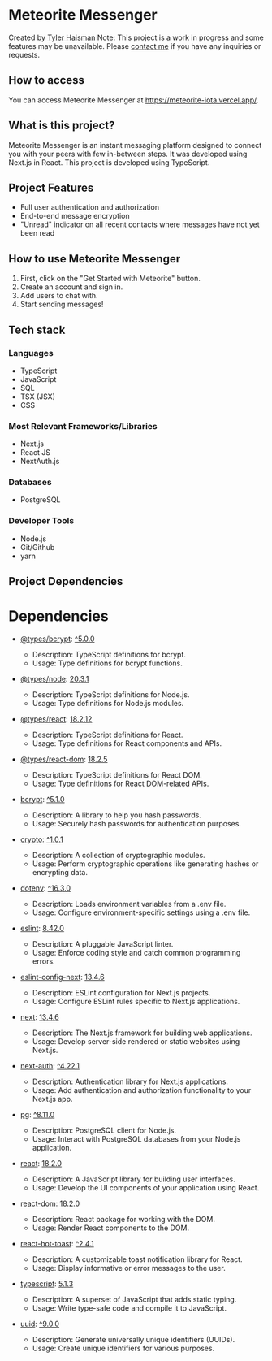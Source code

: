 # Meteorite Messenger
Created by [Tyler Haisman](https://tylerhaisman.com)
Note: This project is a work in progress and some features may be unavailable. Please [contact me](https://tylerhaisman.com) if you have any inquiries or requests.
## How to access
You can access Meteorite Messenger at https://meteorite-iota.vercel.app/.
## What is this project?
Meteorite Messenger is an instant messaging platform designed to connect you with your peers with few in-between steps. It was developed using Next.js in React. This project is developed using TypeScript.
## Project Features
* Full user authentication and authorization
* End-to-end message encryption
* "Unread" indicator on all recent contacts where messages have not yet been read
## How to use Meteorite Messenger
1. First, click on the "Get Started with Meteorite" button.
2. Create an account and sign in.
3. Add users to chat with.
4. Start sending messages!
## Tech stack
### Languages
* TypeScript
* JavaScript
* SQL
* TSX (JSX)
* CSS
### Most Relevant Frameworks/Libraries
* Next.js
* React JS
* NextAuth.js
### Databases
* PostgreSQL
### Developer Tools
* Node.js
* Git/Github
* yarn
## Project Dependencies
# Dependencies
- [@types/bcrypt](https://www.npmjs.com/package/@types/bcrypt): [^5.0.0](https://www.npmjs.com/package/@types/bcrypt)
  - Description: TypeScript definitions for bcrypt.
  - Usage: Type definitions for bcrypt functions.

- [@types/node](https://www.npmjs.com/package/@types/node): [20.3.1](https://www.npmjs.com/package/@types/node)
  - Description: TypeScript definitions for Node.js.
  - Usage: Type definitions for Node.js modules.

- [@types/react](https://www.npmjs.com/package/@types/react): [18.2.12](https://www.npmjs.com/package/@types/react)
  - Description: TypeScript definitions for React.
  - Usage: Type definitions for React components and APIs.

- [@types/react-dom](https://www.npmjs.com/package/@types/react-dom): [18.2.5](https://www.npmjs.com/package/@types/react-dom)
  - Description: TypeScript definitions for React DOM.
  - Usage: Type definitions for React DOM-related APIs.

- [bcrypt](https://www.npmjs.com/package/bcrypt): [^5.1.0](https://www.npmjs.com/package/bcrypt)
  - Description: A library to help you hash passwords.
  - Usage: Securely hash passwords for authentication purposes.

- [crypto](https://www.npmjs.com/package/crypto): [^1.0.1](https://www.npmjs.com/package/crypto)
  - Description: A collection of cryptographic modules.
  - Usage: Perform cryptographic operations like generating hashes or encrypting data.

- [dotenv](https://www.npmjs.com/package/dotenv): [^16.3.0](https://www.npmjs.com/package/dotenv)
  - Description: Loads environment variables from a .env file.
  - Usage: Configure environment-specific settings using a .env file.

- [eslint](https://www.npmjs.com/package/eslint): [8.42.0](https://www.npmjs.com/package/eslint)
  - Description: A pluggable JavaScript linter.
  - Usage: Enforce coding style and catch common programming errors.

- [eslint-config-next](https://www.npmjs.com/package/eslint-config-next): [13.4.6](https://www.npmjs.com/package/eslint-config-next)
  - Description: ESLint configuration for Next.js projects.
  - Usage: Configure ESLint rules specific to Next.js applications.

- [next](https://www.npmjs.com/package/next): [13.4.6](https://www.npmjs.com/package/next)
  - Description: The Next.js framework for building web applications.
  - Usage: Develop server-side rendered or static websites using Next.js.

- [next-auth](https://www.npmjs.com/package/next-auth): [^4.22.1](https://www.npmjs.com/package/next-auth)
  - Description: Authentication library for Next.js applications.
  - Usage: Add authentication and authorization functionality to your Next.js app.

- [pg](https://www.npmjs.com/package/pg): [^8.11.0](https://www.npmjs.com/package/pg)
  - Description: PostgreSQL client for Node.js.
  - Usage: Interact with PostgreSQL databases from your Node.js application.

- [react](https://www.npmjs.com/package/react): [18.2.0](https://www.npmjs.com/package/react)
  - Description: A JavaScript library for building user interfaces.
  - Usage: Develop the UI components of your application using React.

- [react-dom](https://www.npmjs.com/package/react-dom): [18.2.0](https://www.npmjs.com/package/react-dom)
  - Description: React package for working with the DOM.
  - Usage: Render React components to the DOM.

- [react-hot-toast](https://www.npmjs.com/package/react-hot-toast): [^2.4.1](https://www.npmjs.com/package/react-hot-toast)
  - Description: A customizable toast notification library for React.
  - Usage: Display informative or error messages to the user.

- [typescript](https://www.npmjs.com/package/typescript): [5.1.3](https://www.npmjs.com/package/typescript)
  - Description: A superset of JavaScript that adds static typing.
  - Usage: Write type-safe code and compile it to JavaScript.

- [uuid](https://www.npmjs.com/package/uuid): [^9.0.0](https://www.npmjs.com/package/uuid)
  - Description: Generate universally unique identifiers (UUIDs).
  - Usage: Create unique identifiers for various purposes.

